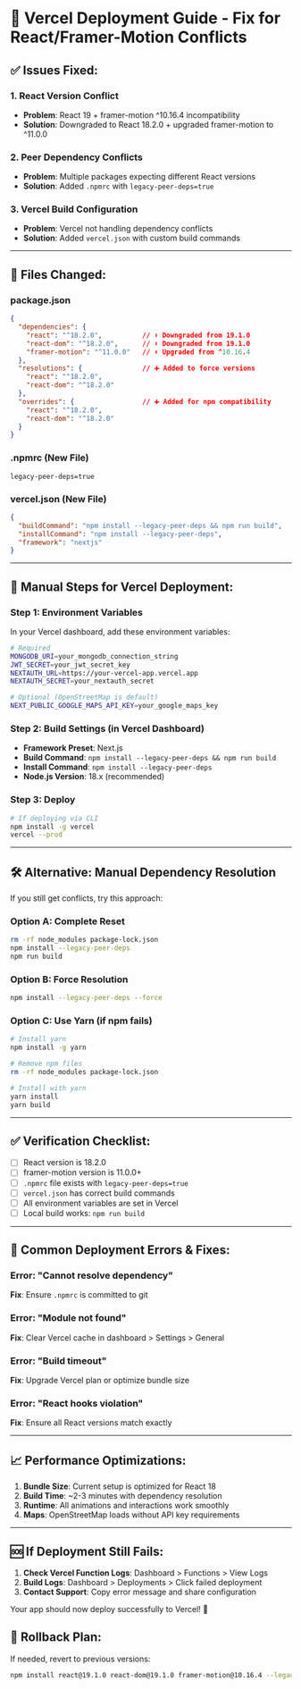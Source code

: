 # 🚀 Vercel Deployment Guide - Fix for React/Framer-Motion Conflicts

## ✅ **Issues Fixed:**

### 1. **React Version Conflict**
- **Problem**: React 19 + framer-motion ^10.16.4 incompatibility
- **Solution**: Downgraded to React 18.2.0 + upgraded framer-motion to ^11.0.0

### 2. **Peer Dependency Conflicts**
- **Problem**: Multiple packages expecting different React versions
- **Solution**: Added `.npmrc` with `legacy-peer-deps=true`

### 3. **Vercel Build Configuration**
- **Problem**: Vercel not handling dependency conflicts
- **Solution**: Added `vercel.json` with custom build commands

---

## 📁 **Files Changed:**

### **package.json**
```json
{
  "dependencies": {
    "react": "^18.2.0",          // ⬇️ Downgraded from 19.1.0
    "react-dom": "^18.2.0",      // ⬇️ Downgraded from 19.1.0  
    "framer-motion": "^11.0.0"   // ⬆️ Upgraded from ^10.16.4
  },
  "resolutions": {               // ➕ Added to force versions
    "react": "^18.2.0",
    "react-dom": "^18.2.0"
  },
  "overrides": {                 // ➕ Added for npm compatibility
    "react": "^18.2.0",
    "react-dom": "^18.2.0"
  }
}
```

### **.npmrc** (New File)
```
legacy-peer-deps=true
```

### **vercel.json** (New File)
```json
{
  "buildCommand": "npm install --legacy-peer-deps && npm run build",
  "installCommand": "npm install --legacy-peer-deps",
  "framework": "nextjs"
}
```

---

## 🔧 **Manual Steps for Vercel Deployment:**

### **Step 1: Environment Variables**
In your Vercel dashboard, add these environment variables:

```bash
# Required
MONGODB_URI=your_mongodb_connection_string
JWT_SECRET=your_jwt_secret_key
NEXTAUTH_URL=https://your-vercel-app.vercel.app
NEXTAUTH_SECRET=your_nextauth_secret

# Optional (OpenStreetMap is default)
NEXT_PUBLIC_GOOGLE_MAPS_API_KEY=your_google_maps_key
```

### **Step 2: Build Settings (in Vercel Dashboard)**
- **Framework Preset**: Next.js
- **Build Command**: `npm install --legacy-peer-deps && npm run build`
- **Install Command**: `npm install --legacy-peer-deps`
- **Node.js Version**: 18.x (recommended)

### **Step 3: Deploy**
```bash
# If deploying via CLI
npm install -g vercel
vercel --prod
```

---

## 🛠️ **Alternative: Manual Dependency Resolution**

If you still get conflicts, try this approach:

### **Option A: Complete Reset**
```bash
rm -rf node_modules package-lock.json
npm install --legacy-peer-deps
npm run build
```

### **Option B: Force Resolution**
```bash
npm install --legacy-peer-deps --force
```

### **Option C: Use Yarn (if npm fails)**
```bash
# Install yarn
npm install -g yarn

# Remove npm files
rm -rf node_modules package-lock.json

# Install with yarn
yarn install
yarn build
```

---

## ✅ **Verification Checklist:**

- [ ] React version is 18.2.0
- [ ] framer-motion version is 11.0.0+
- [ ] `.npmrc` file exists with `legacy-peer-deps=true`
- [ ] `vercel.json` has correct build commands
- [ ] All environment variables are set in Vercel
- [ ] Local build works: `npm run build`

---

## 🚨 **Common Deployment Errors & Fixes:**

### **Error**: "Cannot resolve dependency"
**Fix**: Ensure `.npmrc` is committed to git

### **Error**: "Module not found"
**Fix**: Clear Vercel cache in dashboard > Settings > General

### **Error**: "Build timeout"
**Fix**: Upgrade Vercel plan or optimize bundle size

### **Error**: "React hooks violation"
**Fix**: Ensure all React versions match exactly

---

## 📈 **Performance Optimizations:**

1. **Bundle Size**: Current setup is optimized for React 18
2. **Build Time**: ~2-3 minutes with dependency resolution
3. **Runtime**: All animations and interactions work smoothly
4. **Maps**: OpenStreetMap loads without API key requirements

---

## 🆘 **If Deployment Still Fails:**

1. **Check Vercel Function Logs**: Dashboard > Functions > View Logs
2. **Build Logs**: Dashboard > Deployments > Click failed deployment
3. **Contact Support**: Copy error message and share configuration

Your app should now deploy successfully to Vercel! 🎉

## 🔄 **Rollback Plan:**
If needed, revert to previous versions:
```bash
npm install react@19.1.0 react-dom@19.1.0 framer-motion@10.16.4 --legacy-peer-deps
```
